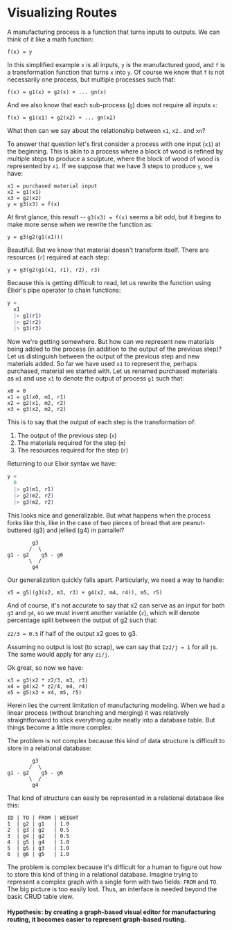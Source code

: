 # Visualizing Routes

A manufacturing process is a function that turns inputs to outputs. We can think of it like a math function:

`f(x) = y`

In this simplified example `x` is all inputs, `y` is the manufactured good, and `f` is a transformation function that turns `x` into `y`. Of course we know that `f` is not necessarily one process, but multiple processes such that:

`f(x) = g1(x) + g2(x) + ... gn(x)`

And we also know that each sub-process (`g`) does not require all inputs `x`:

`f(x) = g1(x1) + g2(x2) + ... gn(x2)`

What then can we say about the relationship between `x1`, `x2`.. and `xn`?

To answer that question let's first consider a process with one input (`x1`) at the beginning. This is akin to a process where a block of wood is refined by multiple steps to produce a sculpture, where the block of wood of wood is represented by `x1`. If we suppose that we have 3 steps to produce `y`, we have:

```
x1 = purchased material input
x2 = g1(x1)
x3 = g2(x2)
y = g3(x3) = f(x)
```

At first glance, this result -- `g3(x3) = f(x)` seems a bit odd, but it begins to make more sense when we rewrite the function as:

`y = g3(g2(g1(x1)))`

Beautiful. But we know that material doesn't transform itself. There are resources (`r`) required at each step:

`y = g3(g2(g1(x1, r1), r2), r3)`

Because this is getting difficult to read, let us rewrite the function using Elixir's pipe operator to chain functions:

```elixir
y =
  x1
  |> g1(r1)
  |> g2(r2)
  |> g3(r3)

```

Now we're getting somewhere. But how can we represent new materials being added to the process (in addition to the output of the previous step)? Let us distinguish between the output of the previous step and new materials added. So far we have used `x1` to represent the, perhaps purchased, material we started with. Let us renamed purchased materials as `m1` and use `x1` to denote the output of process `g1` such that:

```
x0 = 0
x1 = g1(x0, m1, r1)
x2 = g2(x1, m2, r2)
x3 = g3(x2, m2, r2)
```

This is to say that the output of each step is the transformation of:
1. The output of the previous step (`x`)
2. The materials required for the step (`m`)
3. The resources required for the step (`r`)

Returning to our Elixir syntax we have:

```elixir
y = 
  0
  |> g1(m1, r1)
  |> g2(m2, r2)
  |> g3(m2, r2)
```

This looks nice and generalizable. But what happens when the process forks like this, like in the case of two pieces of bread that are peanut-buttered (g3) and jellied (g4) in parrallel?
```
        g3 
       /  \
g1 - g2    g5 - g6
       \  /
        g4
```
Our generalization quickly falls apart. Particularly, we need a way to handle:

`x5 = g5((g3(x2, m3, r3) + g4(x2, m4, r4)), m5, r5)`

And of course, it's not accurate to say that x2 can serve as an input for both `g3` and `g4`, so we must invent another variable (`z`), which will denote percentage split between the output of g2 such that:

`z2/3 = 0.5` if half of the output x2 goes to g3.

Assuming no output is lost (to scrap), we can say that `Σz2/j = 1` for all `j`s. The same would apply for any `zi/j`.

Ok great, so now we have:

```
x3 = g3(x2 * z2/3, m3, r3)
x4 = g4(x2 * z2/4, m4, r4)
x5 = g5(x3 + x4, m5, r5)
```

Herein lies the current limitation of manufacturing modeling. When we had a linear process (without branching and merging) it was relatively straightforward to stick everything quite neatly into a database table. But things become a little more complex:

The problem is not complex because this kind of data structure is difficult to store in a relational database:
```
        g3 
       /  \
g1 - g2    g5 - g6
       \  /
        g4
```
That kind of structure can easily be represented in a relational database like this:
```
ID | TO | FROM | WEIGHT
1  | g2 | g1   | 1.0
2  | g3 | g2   | 0.5
3  | g4 | g2   | 0.5
4  | g5 | g4   | 1.0
5  | g5 | g3   | 1.0
6  | g6 | g5   | 1.0
```

The problem is complex because it's difficult for a human to figure out how to store this kind of thing in a relational database. Imagine trying to represent a complex graph with a single form with two fields: `FROM` and `TO`. The big picture is too easily lost. Thus, an interface is needed beyond the basic CRUD table view. 

#### Hypothesis: by creating a graph-based visual editor for manufacturing routing, it becomes easier to represent graph-based routing.



